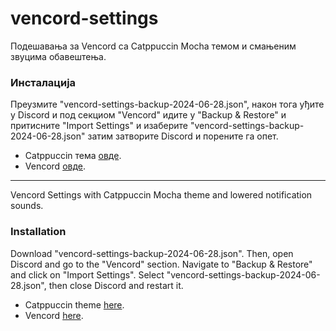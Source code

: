 # vencord-settings

Подешавања за Vencord са Catppuccin Mocha темом и смањеним звуцима обавештења.

### Инсталација

Преузмите "vencord-settings-backup-2024-06-28.json", након тога уђите у Discord и под секциом "Vencord" идите у "Backup & Restore" и притисните "Import Settings" и изаберите "vencord-settings-backup-2024-06-28.json" затим затворите Discord и порените га опет.

- Catppuccin тема [овде](https://github.com/catppuccin/catppuccin).
- Vencord [овде](https://github.com/Vendicated/Vencord).

---

Vencord Settings with Catppuccin Mocha theme and lowered notification sounds.

### Installation

Download "vencord-settings-backup-2024-06-28.json". Then, open Discord and go to the "Vencord" section. Navigate to "Backup & Restore" and click on "Import Settings". Select "vencord-settings-backup-2024-06-28.json", then close Discord and restart it.

- Catppuccin theme [here](https://github.com/catppuccin/catppuccin).
- Vencord [here](https://github.com/Vendicated/Vencord).
